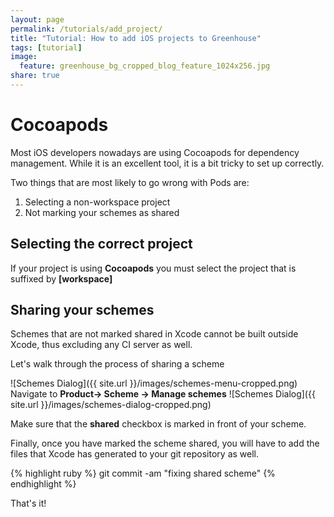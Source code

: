 ```yaml
---
layout: page
permalink: /tutorials/add_project/
title: "Tutorial: How to add iOS projects to Greenhouse"
tags: [tutorial]
image:
  feature: greenhouse_bg_cropped_blog_feature_1024x256.jpg
share: true
---
```



Cocoapods
==========
Most iOS developers nowadays are using Cocoapods for dependency management. While it is an excellent tool, it is a bit tricky to set up correctly.

Two things that are most likely to go wrong with Pods are:

1. Selecting a non-workspace project 
2. Not marking your schemes as shared


Selecting the correct project 
-----------------------------
If your project is using **Cocoapods** you must select the project that is suffixed by **[workspace]**


Sharing your schemes
--------------------
Schemes that are not marked shared in Xcode cannot be built outside Xcode, thus excluding any CI server as well.

Let's walk through the process of sharing a scheme

![Schemes Dialog]({{ site.url }}/images/schemes-menu-cropped.png)
Navigate to **Product-> Scheme -> Manage schemes**
![Schemes Dialog]({{ site.url }}/images/schemes-dialog-cropped.png)

Make sure that the **shared** checkbox is marked in front of your scheme.

Finally, once you have marked the scheme shared, you will have to add the files that Xcode has generated to your git repository as well.

{% highlight ruby %}
    git commit -am "fixing shared scheme"
{% endhighlight %}

That's it!
